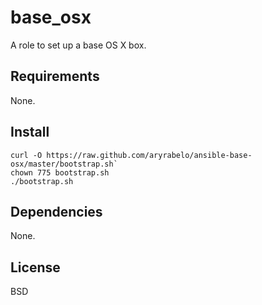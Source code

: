 base_osx
========

A role to set up a base OS X box.

Requirements
------------

None.

## Install
```
curl -O https://raw.github.com/aryrabelo/ansible-base-osx/master/bootstrap.sh`
chown 775 bootstrap.sh
./bootstrap.sh
```
Dependencies
------------

None.

License
-------

BSD
